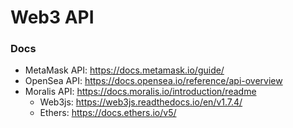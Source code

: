 # Web3 API

### Docs
- MetaMask API: https://docs.metamask.io/guide/
- OpenSea API: https://docs.opensea.io/reference/api-overview
- Moralis API: https://docs.moralis.io/introduction/readme
  - Web3js: https://web3js.readthedocs.io/en/v1.7.4/
  - Ethers: https://docs.ethers.io/v5/